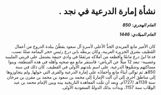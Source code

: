 <h1 dir="rtl">نشأة إمارة الدرعية في نجد .</h1>

<h5 dir="rtl">العام الهجري:  850

العام الميلادي: 1446

</h5>

<p dir="rtl">كان الأمير مانع المريدي الجدُّ الأعلى لأسرة آل سعود يقطُنُ ببلدة الدروع من أعمال القَطيف بشرق الجزيرة العربية، وكان يربطُه بابن درع رئيسِ حجر اليمامة صلةُ نسب، فدعا ابنُ درع مانعًا وأقطعه من أملاكه مرتَفعًا في وادي حنيفة يشتمل على قريتي المليبيد وغصيبة- تبعد 12 ميلًا عن الرياض- فاستقر مانع مع صحبِه وأهله في هذه المنطقة، وبنوا مساكنَهم وسَمَّوها الدرعية، على اسم بلدتهم الأولى في القطيف. كان ذلك في سنة 850هـ ثم توالى أبناءُ مانع وأحفادُه على إمارة الدرعية والقرى التي حولها, ولم يتجاوزوها إلى مناطقَ أخرى إلى أن آلت الإمارةُ إلى محمد بن سعود بن محمد بن مقرن بن مرخان سنة 1139هـ /1727م. وبعد أن تمَّت المعاهدة التاريخية بينه وبين الإمام محمد بن عبد الوهَّاب سنة 1157، وبدأت بذلك الدولةُ السعودية الأولى.</p></br>
